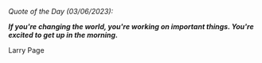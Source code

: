 *Quote of the Day (03/06/2023):*

_**If you're changing the world, you're working on important things. You're excited to get up in the morning.**_

Larry Page